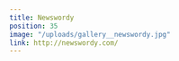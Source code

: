 ```yaml
---
title: Newswordy
position: 35
image: "/uploads/gallery__newswordy.jpg"
link: http://newswordy.com/
---
```


